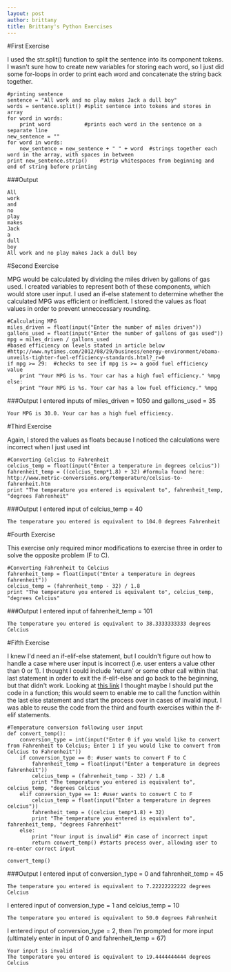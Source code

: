 ```yaml
---
layout: post
author: brittany
title: Brittany's Python Exercises
---
```


#First Exercise

I used the str.split() function to split the sentence into its component tokens. I wasn't sure how to create new variables for storing each word, so I just did some for-loops in order to print each word and concatenate the string back together.

```
#printing sentence
sentence = "All work and no play makes Jack a dull boy"
words = sentence.split() #split sentence into tokens and stores in array
for word in words:
    print word           #prints each word in the sentence on a separate line
new_sentence = ""
for word in words:
    new_sentence = new_sentence + " " + word  #strings together each word in the array, with spaces in between
print new_sentence.strip()    #strip whitespaces from beginning and end of string before printing
```

###Output

```
All
work
and
no
play
makes
Jack
a
dull
boy
All work and no play makes Jack a dull boy
```

#Second Exercise

MPG would be calculated by dividing the miles driven by gallons of gas used. I created variables to represent both of these components, which would store user input. I used an if-else statement to determine whether the calculated MPG was efficient or inefficient. I stored the values as float values in order to prevent unneccessary rounding.

```
#Calculating MPG
miles_driven = float(input("Enter the number of miles driven"))
gallons_used = float(input("Enter the number of gallons of gas used"))
mpg = miles_driven / gallons_used
#based efficiency on levels stated in article below
#http://www.nytimes.com/2012/08/29/business/energy-environment/obama-unveils-tighter-fuel-efficiency-standards.html?_r=0
if mpg >= 29:  #checks to see if mpg is >= a good fuel efficiency value
    print "Your MPG is %s. Your car has a high fuel efficiency." %mpg
else:
    print "Your MPG is %s. Your car has a low fuel efficiency." %mpg
```

###Output
I entered inputs of miles_driven = 1050 and gallons_used = 35

```
Your MPG is 30.0. Your car has a high fuel efficiency.
```


#Third Exercise

Again, I stored the values as floats because I noticed the calculations were incorrect when I just used int

```
#Converting Celcius to Fahrenheit
celcius_temp = float(input("Enter a temperature in degrees celcius"))
fahrenheit_temp = ((celcius_temp*1.8) + 32) #formula found here:  http://www.metric-conversions.org/temperature/celsius-to-fahrenheit.htm
print "The temperature you entered is equivalent to", fahrenheit_temp, "degrees Fahrenheit"
```

###Output
I entered input of celcius_temp = 40

```
The temperature you entered is equivalent to 104.0 degrees Fahrenheit
```

#Fourth Exercise

This exercise only required minor modifications to exercise three in order to solve the opposite problem (F to C).

```
#Converting Fahrenheit to Celcius
fahrenheit_temp = float(input("Enter a temperature in degrees fahrenheit"))
celcius_temp = (fahrenheit_temp - 32) / 1.8
print "The temperature you entered is equivalent to", celcius_temp, "degrees Celcius"
```

###Output
I entered input of fahrenheit_temp = 101

```
The temperature you entered is equivalent to 38.3333333333 degrees Celcius
```


#Fifth Exercise

I knew I'd need an if-elif-else statement, but I couldn't figure out how to handle a case where user input is incorrect (i.e. user enters a value other than 0 or 1). I thought I could include 'return' or some other call within that last statement in order to exit the if-elif-else and go back to the beginning, but that didn't work. Looking at [this link](http://stackoverflow.com/questions/10614673/python-return-to-the-start-of-a-function-if-an-invalid-input-is-made) I thought maybe I should put the code in a function; this would seem to enable me to call the function within the last else statement and start the process over in cases of invalid input. I was able to reuse the code from the third and fourth exercises within the if-elif statements.

```
#Temperature conversion following user input
def convert_temp():
    conversion_type = int(input("Enter 0 if you would like to convert from Fahrenheit to Celcius; Enter 1 if you would like to convert from Celcius to Fahrenheit"))
    if conversion_type == 0: #user wants to convert F to C
        fahrenheit_temp = float(input("Enter a temperature in degrees fahrenheit"))
        celcius_temp = (fahrenheit_temp - 32) / 1.8
        print "The temperature you entered is equivalent to", celcius_temp, "degrees Celcius"
    elif conversion_type == 1: #user wants to convert C to F
        celcius_temp = float(input("Enter a temperature in degrees celcius"))
        fahrenheit_temp = ((celcius_temp*1.8) + 32)
        print "The temperature you entered is equivalent to", fahrenheit_temp, "degrees Fahrenheit"
    else:
        print "Your input is invalid" #in case of incorrect input
        return convert_temp() #starts process over, allowing user to re-enter correct input
    
convert_temp()
```

###Output
I entered input of conversion_type = 0 and fahrenheit_temp = 45

```
The temperature you entered is equivalent to 7.22222222222 degrees Celcius
```

I entered input of conversion_type = 1 and celcius_temp = 10

```
The temperature you entered is equivalent to 50.0 degrees Fahrenheit
```

I entered input of conversion_type = 2, then I'm prompted for more input
(ultimately enter in input of 0 and fahrenheit_temp = 67)

```
Your input is invalid
The temperature you entered is equivalent to 19.4444444444 degrees Celcius
```
